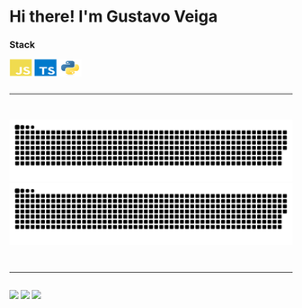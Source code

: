 # Hi there! I'm Gustavo Veiga

### Stack
<div style="display: inline_block">
  <img align="center" alt="andre-Js" height="30" width="40" src="https://raw.githubusercontent.com/devicons/devicon/master/icons/javascript/javascript-plain.svg">
  <img align="center" alt="andre-Ts" height="30" width="40" src="https://raw.githubusercontent.com/devicons/devicon/master/icons/typescript/typescript-plain.svg">
  <img align="center" alt="andre-Python" height="30" width="40" src="https://raw.githubusercontent.com/devicons/devicon/master/icons/python/python-original.svg">
</div>

<br>
<hr>
<br>

<div> 
    
  ![github contribution grid snake animation](https://raw.githubusercontent.com/gustavovianaveiga/gustavovianaveiga/output/github-contribution-grid-snake-dark.svg#gh-dark-mode-only)
  ![github contribution grid snake animation](https://raw.githubusercontent.com/gustavovianaveiga/gustavovianaveiga/output/github-contribution-grid-snake.svg#gh-light-mode-only)
    
<br>
<hr>
<br>
  <a href = "https://wa.me/5577991922123"><img src="https://img.shields.io/badge/WhatsApp-25D366?style=for-the-badge&logo=whatsapp&logoColor=white" target="_blank"></a>
  <a href = "mailto:gustavovianaveiga@proton.me"><img src="https://img.shields.io/badge/-Gmail-%23333?style=for-the-badge&logo=gmail&logoColor=white" target="_blank"></a>
  <a href="https://www.linkedin.com/in/gustavo-viana-veiga" target="_blank"><img src="https://img.shields.io/badge/-LinkedIn-%230077B5?style=for-the-badge&logo=linkedin&logoColor=white" target="_blank"></a> 
</div>
<br>
<br>
